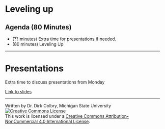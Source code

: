 # Leveling up



## Agenda (80 Minutes)

- (?? minutes) Extra time for presentations if needed.
- (80 minutes) Leveling Up


---

# Presentations

Extra time to discuss presentations from Monday


[Link to slides](https://docs.google.com/presentation/d/16U57jHCzwXBhhrDa5X-lGpZrO_-u7d9Hj91fSMyMisY/edit?usp=sharing)


----
Written by Dr. Dirk Colbry, Michigan State University
<a rel="license" href="http://creativecommons.org/licenses/by-nc/4.0/"><img alt="Creative Commons License" style="border-width:0" src="https://i.creativecommons.org/l/by-nc/4.0/88x31.png" /></a><br />This work is licensed under a <a rel="license" href="http://creativecommons.org/licenses/by-nc/4.0/">Creative Commons Attribution-NonCommercial 4.0 International License</a>.

